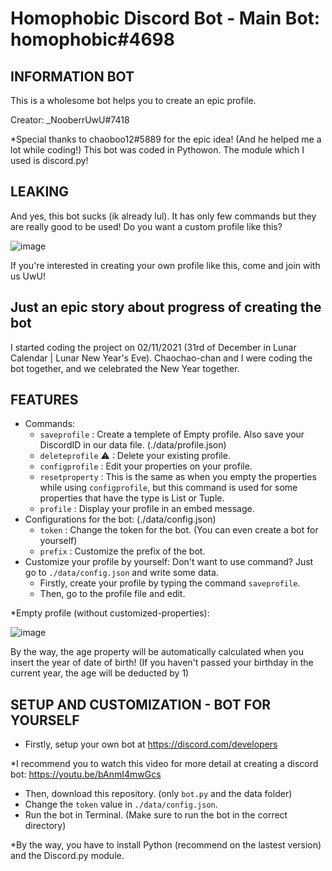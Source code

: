 # Homophobic Discord Bot - Main Bot: homophobic#4698

INFORMATION BOT
---------------
This is a wholesome bot helps you to create an epic profile.

Creator: _NooberrUwU#7418

*Special thanks to chaoboo12#5889 for the epic idea! (And he helped me a lot while coding!)
This bot was coded in Pythowon. The module which I used is discord.py!

LEAKING
-------
And yes, this bot sucks (ik already lul). It has only few commands but they are really good to be used!
Do you want a custom profile like this?

![image](https://media.discordapp.net/attachments/808705440581287967/811258173188472872/unknown.png?width=491&height=421)

If you're interested in creating your own profile like this, come and join with us UwU!

Just an epic story about progress of creating the bot
-----------------------------------------------------
I started coding the project on 02/11/2021 (31rd of December in Lunar Calendar | Lunar New Year's Eve). Chaochao-chan and I were coding the bot together, and we celebrated the New Year together.

FEATURES
--------
- Commands:
  - `saveprofile` : Create a templete of Empty profile. Also save your DiscordID in our data file. (./data/profile.json)
  - `deleteprofile` ⚠ : Delete your existing profile.
  - `configprofile` : Edit your properties on your profile.
  - `resetproperty` : This is the same as when you empty the properties while using `configprofile`, but this command is used for some properties that have the type is List or Tuple.
  - `profile` : Display your profile in an embed message.
- Configurations for the bot: (./data/config.json)
  - `token` : Change the token for the bot. (You can even create a bot for yourself)
  - `prefix` : Customize the prefix of the bot.
- Customize your profile by yourself: Don't want to use command? Just go to `./data/config.json` and write some data.
  - Firstly, create your profile by typing the command `saveprofile`.
  - Then, go to the profile file and edit.

*Empty profile (without customized-properties):

![image](https://media.discordapp.net/attachments/808705440581287967/811264342174466048/unknown.png?width=422&height=353)

By the way, the age property will be automatically calculated when you insert the year of date of birth! (If you haven't passed your birthday in the current year, the age will be deducted by 1)

SETUP AND CUSTOMIZATION - BOT FOR YOURSELF
------------------------------------------
- Firstly, setup your own bot at <https://discord.com/developers>

*I recommend you to watch this video for more detail at creating a discord bot: <https://youtu.be/bAnmI4mwGcs>
- Then, download this repository. (only `bot.py` and the data folder)
- Change the `token` value in `./data/config.json`.
- Run the bot in Terminal. (Make sure to run the bot in the correct directory)

*By the way, you have to install Python (recommend on the lastest version) and the Discord.py module.
